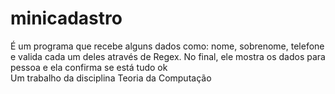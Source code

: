 # minicadastro

É um programa que recebe alguns dados como: nome, sobrenome, telefone e valida cada um deles através de Regex. 
No final, ele mostra os dados para pessoa e ela confirma se está tudo ok <br>
Um trabalho da disciplina Teoria da Computação
